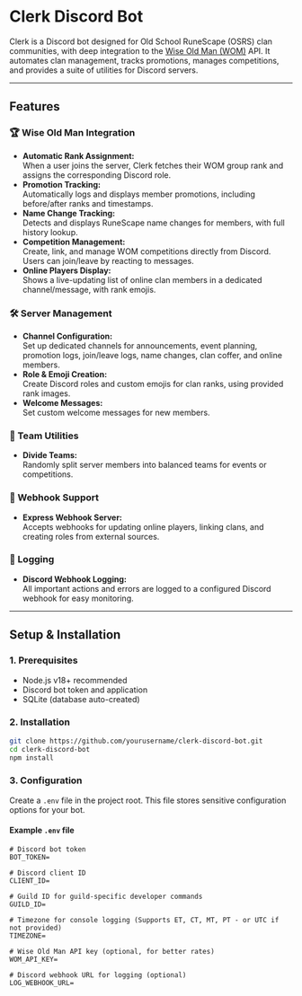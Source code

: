 # Clerk Discord Bot

Clerk is a Discord bot designed for Old School RuneScape (OSRS) clan communities, with deep integration to the [Wise Old Man (WOM)](https://wiseoldman.net/) API. It automates clan management, tracks promotions, manages competitions, and provides a suite of utilities for Discord servers.

---

## Features

### 🏆 Wise Old Man Integration

- **Automatic Rank Assignment:**  
  When a user joins the server, Clerk fetches their WOM group rank and assigns the corresponding Discord role.
- **Promotion Tracking:**  
  Automatically logs and displays member promotions, including before/after ranks and timestamps.
- **Name Change Tracking:**  
  Detects and displays RuneScape name changes for members, with full history lookup.
- **Competition Management:**  
  Create, link, and manage WOM competitions directly from Discord. Users can join/leave by reacting to messages.
- **Online Players Display:**  
  Shows a live-updating list of online clan members in a dedicated channel/message, with rank emojis.

### 🛠️ Server Management

- **Channel Configuration:**  
  Set up dedicated channels for announcements, event planning, promotion logs, join/leave logs, name changes, clan coffer, and online members.
- **Role & Emoji Creation:**  
  Create Discord roles and custom emojis for clan ranks, using provided rank images.
- **Welcome Messages:**  
  Set custom welcome messages for new members.

### 👥 Team Utilities

- **Divide Teams:**  
  Randomly split server members into balanced teams for events or competitions.

### 🔗 Webhook Support

- **Express Webhook Server:**  
  Accepts webhooks for updating online players, linking clans, and creating roles from external sources.

### 📝 Logging

- **Discord Webhook Logging:**  
  All important actions and errors are logged to a configured Discord webhook for easy monitoring.

---

## Setup & Installation

### 1. Prerequisites

- Node.js v18+ recommended
- Discord bot token and application
- SQLite (database auto-created)

### 2. Installation

```sh
git clone https://github.com/yourusername/clerk-discord-bot.git
cd clerk-discord-bot
npm install
```

### 3. Configuration

Create a `.env` file in the project root. This file stores sensitive configuration options for your bot.

#### Example `.env` file

```env
# Discord bot token
BOT_TOKEN=

# Discord client ID
CLIENT_ID=

# Guild ID for guild-specific developer commands
GUILD_ID=

# Timezone for console logging (Supports ET, CT, MT, PT - or UTC if not provided)
TIMEZONE=

# Wise Old Man API key (optional, for better rates)
WOM_API_KEY=

# Discord webhook URL for logging (optional)
LOG_WEBHOOK_URL=
```